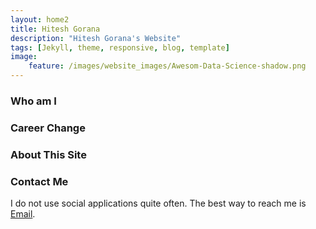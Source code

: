 ```yaml
---
layout: home2
title: Hitesh Gorana
description: "Hitesh Gorana's Website"
tags: [Jekyll, theme, responsive, blog, template]
image:
    feature: /images/website_images/Awesom-Data-Science-shadow.png
---
```


### Who am I

### Career Change

### About This Site

### Contact Me

I do not use social applications quite often. The best way to reach me is [Email](mailto:to.hitesh.gorana@gmail.com).

